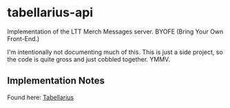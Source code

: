 # tabellarius-api

Implementation of the LTT Merch Messages server. BYOFE (Bring Your Own Front-End.)

I'm intentionally not documenting much of this. This is just a side project, so the code is quite gross and just cobbled together. YMMV.

## Implementation Notes

Found here: [Tabellarius](https://gist.github.com/plusreed/0b9bbc39d8912b27d5601d4a574957b1)
